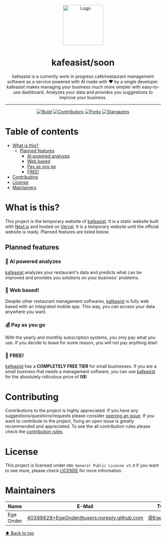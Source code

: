 <p align="center">
  <img src="https://user-images.githubusercontent.com/40398628/219168270-f14d82ed-1466-4cf2-9d2f-e02bdf00bce4.png" width="130" alt="Logo" />
</p>

<h1 align="center">
  kafeasist/soon
</h1>

<p align="center">
	kafeasist is a currently work in progress café/restaurant management software as a service powered with AI made with ❤️ by a single developer. kafeasist makes managing your business much more simpler with easy-to-use dashboard. Analyzes your data and provides you suggestions to improve your business.
</p>

<hr />

<div align="center">

[![Build][build-shield]][build-url]
[![Contributors][contributors-shield]][contributors-url]
[![Forks][forks-shield]][forks-url]
[![Stargazers][stars-shield]][stars-url]

</div>

# Table of contents

-   [What is this?](#what-is-this)
    -   [Planned features](#planned-features)
        -   [AI powered analyzes](#🤖-ai-powered-analyzes)
        -   [Web based](#🚀-web-based)
        -   [Pay as you go](#💰-pay-as-you-go)
        -   [FREE!](#🎉-free)
-   [Contributing](#contributing)
-   [License](#license)
-   [Maintainers](#maintainers)

# What is this?

This project is the temporary website of [kafeasist](https://kafeasist.com). It is a static website built with [Next.js](https://nextjs.org/) and hosted on [Vercel](https://vercel.com/). It is a temporary website until the official website is ready. Planned features are listed below.

## Planned features

### 🤖 AI powered analyzes

[kafeasist](https://kafeasist.com) analyzes your restaurant's data and predicts what can be improved and provides you solutions on your business' problems.

### 🚀 Web based!

Despite other restaurant management softwares, [kafeasist](https://kafeasist.com) is fully web based with an integrated mobile app. This way, you can access your data anywhere you want.

### 💰 Pay as you go

With the yearly and monthly subscription systems, you only pay what you use. If you decide to leave for some reason, you will not pay anything else!

### 🎉 FREE!

[kafeasist](https://kafeasist.com) has a **COMPLETELY FREE TIER** for small businesses. If you are a small business that needs a management software, you can use [kafeasist](https://kafeasist.com) for the absolutely ridiculous price of **0$**!

# Contributing

Contributions to the project is highly appreciated. If you have any suggestions/questions/requests please consider [opening an issue](https://github.com/kafeasist/soon/issues/new). If you want to contribute to the project, fixing an open issue is greatly recommended and appreciated. To see the all contribution rules please check the [contribution rules](CONTRIBUTING.md).

# License

This project is licensed under `GNU General Public License v3.0` if you want to see more, please check [LICENSE](LICENSE) for more information.

# Maintainers

| Name      | E-Mail                                     | Twitter                                       |
| --------- | ------------------------------------------ | --------------------------------------------- |
| Ege Onder | 40398628+EgeOnder@users.noreply.github.com | [@EgeOnder23](https://twitter.com/EgeOnder23) |

[⬆ Back to top](#table-of-contents)

[build-shield]: https://img.shields.io/github/actions/workflow/status/kafeasist/soon/main.yml?style=for-the-badge
[build-url]: https://github.com/kafeasist/soon/actions
[contributors-shield]: https://img.shields.io/github/contributors/kafeasist/soon.svg?style=for-the-badge
[contributors-url]: https://github.com/kafeasist/soon/graphs/contributors
[forks-shield]: https://img.shields.io/github/forks/kafeasist/soon.svg?style=for-the-badge
[forks-url]: https://github.com/kafeasist/soon/network/members
[stars-shield]: https://img.shields.io/github/stars/kafeasist/soon.svg?style=for-the-badge
[stars-url]: https://github.com/kafeasist/soon/stargazers
